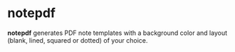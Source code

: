 # notepdf
**notepdf** generates PDF note templates with a background color and layout (blank, lined, squared or dotted) of your choice.

